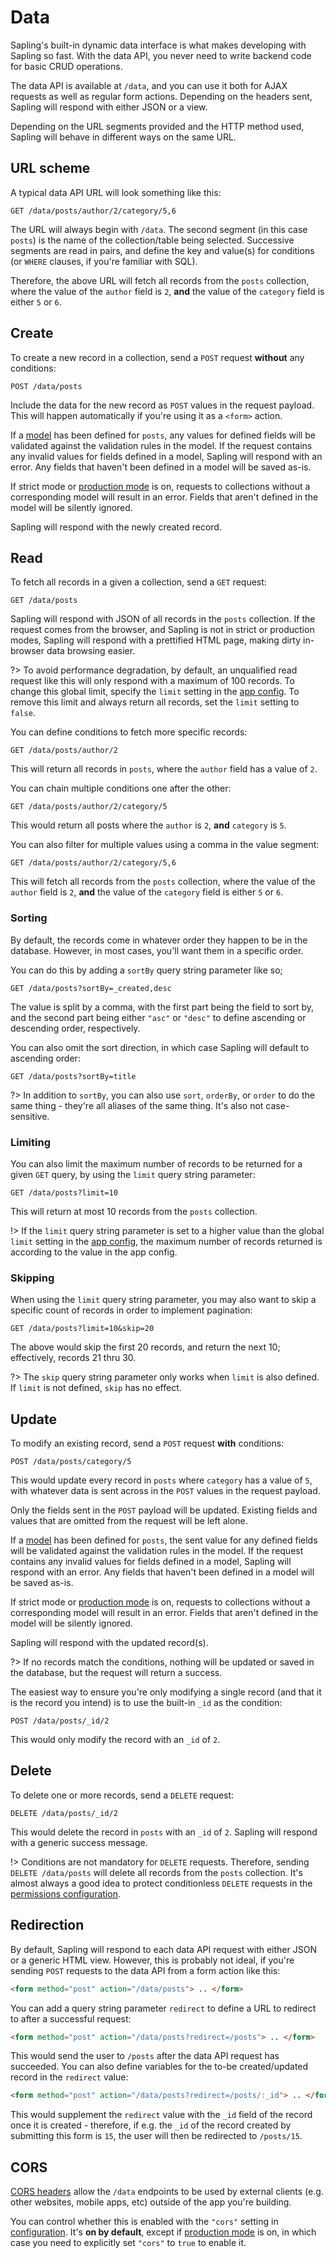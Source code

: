 # Data

Sapling's built-in dynamic data interface is what makes developing with Sapling so fast.  With the data API, you never need to write backend code for basic CRUD operations.

The data API is available at `/data`, and you can use it both for AJAX requests as well as regular form actions.  Depending on the headers sent, Sapling will respond with either JSON or a view.

Depending on the URL segments provided and the HTTP method used, Sapling will behave in different ways on the same URL.


## URL scheme

A typical data API URL will look something like this:

```http
GET /data/posts/author/2/category/5,6
```

The URL will always begin with `/data`.  The second segment (in this case `posts`) is the name of the collection/table being selected.  Successive segments are read in pairs, and define the key and value(s) for conditions (or `WHERE` clauses, if you're familiar with SQL).

Therefore, the above URL will fetch all records from the `posts` collection, where the value of the `author` field is `2`, **and** the value of the `category` field is either `5` or `6`.


## Create

To create a new record in a collection, send a `POST` request **without** any conditions:

```http
POST /data/posts
```

Include the data for the new record as `POST` values in the request payload.  This will happen automatically if you're using it as a `<form>` action.

If a [model](/models) has been defined for `posts`, any values for defined fields will be validated against the validation rules in the model.  If the request contains any invalid values for fields defined in a model, Sapling will respond with an error.  Any fields that haven't been defined in a model will be saved as-is.

If strict mode or [production mode](/production) is on, requests to collections without a corresponding model will result in an error.  Fields that aren't defined in the model will be silently ignored.

Sapling will respond with the newly created record.


## Read

To fetch all records in a given a collection, send a `GET` request:

```http
GET /data/posts
```

Sapling will respond with JSON of all records in the `posts` collection.  If the request comes from the browser, and Sapling is not in strict or production modes, Sapling will respond with a prettified HTML page, making dirty in-browser data browsing easier.

?> To avoid performance degradation, by default, an unqualified read request like this will only respond with a maximum of 100 records.  To change this global limit, specify the `limit` setting in the [app config](/config).  To remove this limit and always return all records, set the `limit` setting to `false`.

You can define conditions to fetch more specific records:

```http
GET /data/posts/author/2
```

This will return all records in `posts`, where the `author` field has a value of `2`.

You can chain multiple conditions one after the other:

```http
GET /data/posts/author/2/category/5
```

This would return all posts where the `author` is `2`, **and** `category` is `5`.

You can also filter for multiple values using a comma in the value segment:

```http
GET /data/posts/author/2/category/5,6
```

This will fetch all records from the `posts` collection, where the value of the `author` field is `2`, **and** the value of the `category` field is either `5` or `6`.


### Sorting

By default, the records come in whatever order they happen to be in the database.  However, in most cases, you'll want them in a specific order.

You can do this by adding a `sortBy` query string parameter like so;

```http
GET /data/posts?sortBy=_created,desc
```

The value is split by a comma, with the first part being the field to sort by, and the second part being either `"asc"` or `"desc"` to define ascending or descending order, respectively.

You can also omit the sort direction, in which case Sapling will default to ascending order:

```http
GET /data/posts?sortBy=title
```

?> In addition to `sortBy`, you can also use `sort`, `orderBy`, or `order` to do the same thing - they're all aliases of the same thing.  It's also not case-sensitive.


### Limiting

You can also limit the maximum number of records to be returned for a given `GET` query, by using the `limit` query string parameter:

```http
GET /data/posts?limit=10
```

This will return at most 10 records from the `posts` collection.

!> If the `limit` query string parameter is set to a higher value than the global `limit` setting in the [app config](/config), the maximum number of records returned is according to the value in the app config.


### Skipping

When using the `limit` query string parameter, you may also want to skip a specific count of records in order to implement pagination:

```http
GET /data/posts?limit=10&skip=20
```

The above would skip the first 20 records, and return the next 10; effectively, records 21 thru 30.

?> The `skip` query string parameter only works when `limit` is also defined.  If `limit` is not defined, `skip` has no effect.


## Update

To modify an existing record, send a `POST` request **with** conditions:

```http
POST /data/posts/category/5
```

This would update every record in `posts` where `category` has a value of `5`, with whatever data is sent across in the `POST` values in the request payload.

Only the fields sent in the `POST` payload will be updated.  Existing fields and values that are omitted from the request will be left alone.

If a [model](/models) has been defined for `posts`, the sent value for any defined fields will be validated against the validation rules in the model.  If the request contains any invalid values for fields defined in a model, Sapling will respond with an error.  Any fields that haven't been defined in a model will be saved as-is.

If strict mode or [production mode](/production) is on, requests to collections without a corresponding model will result in an error.  Fields that aren't defined in the model will be silently ignored.

Sapling will respond with the updated record(s).

?> If no records match the conditions, nothing will be updated or saved in the database, but the request will return a success.

The easiest way to ensure you're only modifying a single record (and that it is the record you intend) is to use the built-in `_id` as the condition:

```http
POST /data/posts/_id/2
```

This would only modify the record with an `_id` of `2`.


## Delete

To delete one or more records, send a `DELETE` request:

```http
DELETE /data/posts/_id/2
```

This would delete the record in `posts` with an `_id` of `2`.  Sapling will respond with a generic success message.

!> Conditions are not mandatory for `DELETE` requests.  Therefore, sending `DELETE /data/posts` will delete all records from the `posts` collection.  It's almost always a good idea to protect conditionless `DELETE` requests in the [permissions configuration](/permissions).


## Redirection

By default, Sapling will respond to each data API request with either JSON or a generic HTML view.  However, this is probably not ideal, if you're sending `POST` requests to the data API from a form action like this:

```html
<form method="post" action="/data/posts"> .. </form>
```

You can add a query string parameter `redirect` to define a URL to redirect to after a successful request:

```html
<form method="post" action="/data/posts?redirect=/posts"> .. </form>
```

This would send the user to `/posts` after the data API request has succeeded.  You can also define variables for the to-be created/updated record in the `redirect` value:

```html
<form method="post" action="/data/posts?redirect=/posts/:_id"> .. </form>
```

This would supplement the `redirect` value with the `_id` field of the record once it is created - therefore, if e.g. the `_id` of the record created by submitting this form is `15`, the user will then be redirected to `/posts/15`.


## CORS

[CORS headers](https://developer.mozilla.org/en-US/docs/Web/HTTP/CORS) allow the `/data` endpoints to be used by external clients (e.g. other websites, mobile apps, etc) outside of the app you're building.

You can control whether this is enabled with the `"cors"` setting in [configuration](/config).  It's **on by default**, except if [production mode](/production) is on, in which case you need to explicitly set `"cors"` to `true` to enable it.
